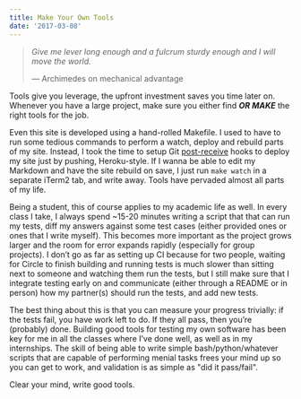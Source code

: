 ```yaml
---
title: Make Your Own Tools
date: '2017-03-08'
---
```


> _Give me lever long enough and a fulcrum sturdy enough and I will move the world._
>
> &mdash; Archimedes on mechanical advantage


Tools give you leverage, the upfront investment saves you time later on.
Whenever you have a large project, make sure you either find **_OR MAKE_** the right
tools for the job.

Even this site is developed using a hand-rolled Makefile. I used to have to run
some tedious commands to perform a watch, deploy and rebuild parts of my site.
Instead, I took the time to setup Git
[post-receive](https://git-scm.com/book/en/v2/Customizing-Git-Git-Hooks) hooks
to deploy my site just by pushing, Heroku-style. If I wanna be able to edit my
Markdown and have the site rebuild on save, I just run `make watch` in a
separate iTerm2 tab, and write away. Tools have pervaded almost all parts of my life.

Being a student, this of course applies to my academic life as well.  In every
class I take, I always spend ~15-20 minutes writing a script that that can run
my tests, diff my answers against some test cases (either provided ones or ones
that I write myself). This becomes more important as the project grows larger
and the room for error expands rapidly (especially for group projects). I don’t
go as far as setting up CI because for two people, waiting for Circle to finish
building and running tests is much slower than sitting next to someone and
watching them run the tests, but I still make sure that I integrate testing
early on and communicate (either through a README or in person) how my
partner(s) should run the tests, and add new tests.

The best thing about this is that you can measure your progress trivially: if
the tests fail, you have work left to do. If they all pass, then you’re
(probably) done.  Building good tools for testing my own software has been key
for me in all the classes where I’ve done well, as well as in my internships.
The skill of being able to write simple bash/python/whatever scripts that are
capable of performing menial tasks frees your mind up so you can get to work,
and validation is as simple as "did it pass/fail".

Clear your mind, write good tools.
